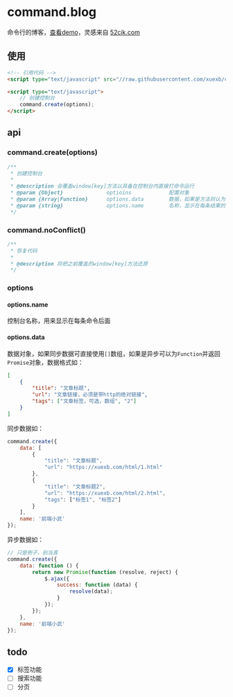 # command.blog

命令行的博客，[查看demo](http://xuexb.github.io/command.blog/)，灵感来自 [52cik.com](http://www.52cik.com/)

## 使用

```html
<!-- 引用代码 -->
<script type="text/javascript" src="//raw.githubusercontent.com/xuexb/command.blog/gh-pages/index.js"></script>

<script type="text/javascript">
    // 创建控制台
    command.create(options);
</script>
```

## api

### command.create(options)

```js
/**
 * 创建控制台
 *
 * @description 会覆盖window[key]方法以具备在控制台内直接打命令运行
 * @param {Object}              optioins            配置对象
 * @param {Array|Function}      options.data        数据，如果是方法则认为返回Promise
 * @param {string}              options.name        名称，显示在每条结果的最后
 */
```

### command.noConflict()

```js
/**
 * 恢复代码
 *
 * @description 将把之前覆盖的window[key]方法还原
 */
```

### options

#### options.name

控制台名称，用来显示在每条命令后面

#### options.data

数据对象，如果同步数据可直接使用`[]`数组，如果是异步可以为`Function`并返回`Promise`对象，数据格式如：

```json
[
    {
        "title": "文章标题",
        "url": "文章链接，必须是带http的绝对链接",
        "tags": ["文章标签，可选，数组", "2"]
    }
]
```

同步数据如：

```js
command.create({
    data: [
        {
            "title": "文章标题",
            "url": "https://xuexb.com/html/1.html"
        },
        {
            "title": "文章标题2",
            "url": "https://xuexb.com/html/2.html",
            "tags": ["标签1", "标签2"]
        }
    ],
    name: '前端小武'
});
```

异步数据如：

```js
// 只是例子，别当真
command.create({
    data: function () {
        return new Promise(function (resolve, reject) {
            $.ajax({
                success: function (data) {
                    resolve(data);
                }
            });
        });
    },
    name: '前端小武'
});
```

## todo

- [x] 标签功能
- [ ] 搜索功能
- [ ] 分页
